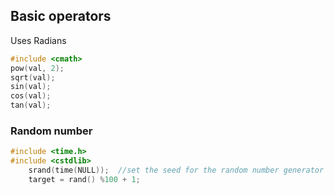 ## Basic operators
Uses Radians
```cpp
#include <cmath>
pow(val, 2);
sqrt(val);
sin(val);
cos(val);
tan(val);
```
### Random number
```cpp
#include <time.h> 
#include <cstdlib>
    srand(time(NULL));  //set the seed for the random number generator
    target = rand() %100 + 1; 
```